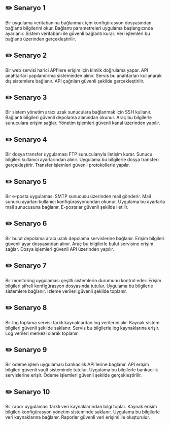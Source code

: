 
## ✏️ Senaryo 1
Bir uygulama veritabanına bağlanmak için konfigürasyon dosyasından bağlantı bilgilerini okur. Bağlantı parametreleri uygulama başlangıcında ayarlanır. Sistem veritabanı ile güvenli bağlantı kurar. Veri işlemleri bu bağlantı üzerinden gerçekleştirilir.

## ✏️ Senaryo 2
Bir web servisi harici API'lere erişim için kimlik doğrulama yapar. API anahtarları yapılandırma sisteminden alınır. Servis bu anahtarları kullanarak dış sistemlere bağlanır. API çağrıları güvenli şekilde gerçekleştirilir.

## ✏️ Senaryo 3
Bir sistem yönetim aracı uzak sunuculara bağlanmak için SSH kullanır. Bağlantı bilgileri güvenli depolama alanından okunur. Araç bu bilgilerle sunuculara erişim sağlar. Yönetim işlemleri güvenli kanal üzerinden yapılır.

## ✏️ Senaryo 4
Bir dosya transfer uygulaması FTP sunucularıyla iletişim kurar. Sunucu bilgileri kullanıcı ayarlarından alınır. Uygulama bu bilgilerle dosya transferi gerçekleştirir. Transfer işlemleri güvenli protokollerle yapılır.

## ✏️ Senaryo 5
Bir e-posta uygulaması SMTP sunucusu üzerinden mail gönderir. Mail sunucu ayarları kullanıcı konfigürasyonundan okunur. Uygulama bu ayarlarla mail sunucusuna bağlanır. E-postalar güvenli şekilde iletilir.

## ✏️ Senaryo 6
Bir bulut depolama aracı uzak depolama servislerine bağlanır. Erişim bilgileri güvenli ayar dosyasından alınır. Araç bu bilgilerle bulut servisine erişim sağlar. Dosya işlemleri güvenli API üzerinden yapılır.

## ✏️ Senaryo 7
Bir monitoring uygulaması çeşitli sistemlerin durumunu kontrol eder. Erişim bilgileri şifreli konfigürasyon dosyasında tutulur. Uygulama bu bilgilerle sistemlere bağlanır. İzleme verileri güvenli şekilde toplanır.

## ✏️ Senaryo 8
Bir log toplama servisi farklı kaynaklardan log verilerini alır. Kaynak sistem bilgileri güvenli şekilde saklanır. Servis bu bilgilerle log kaynaklarına erişir. Log verileri merkezi olarak toplanır.

## ✏️ Senaryo 9
Bir ödeme işlem uygulaması bankacılık API'lerine bağlanır. API erişim bilgileri güvenli vault sisteminde tutulur. Uygulama bu bilgilerle bankacılık servislerine erişir. Ödeme işlemleri güvenli şekilde gerçekleştirilir.

## ✏️ Senaryo 10
Bir rapor uygulaması farklı veri kaynaklarından bilgi toplar. Kaynak erişim bilgileri konfigürasyon yönetim sisteminde saklanır. Uygulama bu bilgilerle veri kaynaklarına bağlanır. Raporlar güvenli veri erişimi ile oluşturulur.

